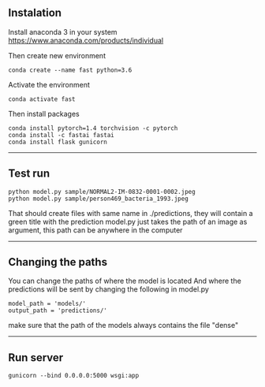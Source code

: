 
## Instalation
Install anaconda 3 in your system
https://www.anaconda.com/products/individual

Then create new environment

```
conda create --name fast python=3.6
```

Activate the environment
```
conda activate fast
```

Then install packages
```
conda install pytorch=1.4 torchvision -c pytorch
conda install -c fastai fastai
conda install flask gunicorn
```
---------------------------------------
## Test run

```
python model.py sample/NORMAL2-IM-0832-0001-0002.jpeg
python model.py sample/person469_bacteria_1993.jpeg
```
That should create files with same name in ./predictions, they will contain a green title with the prediction
model.py just takes the path of an image as argument, this path can be anywhere in the computer

---------------------------------------
## Changing the paths
You can change the paths of where the model is located
And where the predictions will be sent
by changing the following in model.py

```
model_path = 'models/'
output_path = 'predictions/'
```

make sure that the path of the models
always contains the file "dense"

---------------------------------------
## Run server

```
gunicorn --bind 0.0.0.0:5000 wsgi:app
```
